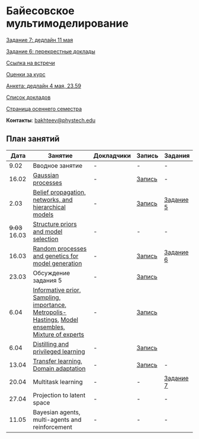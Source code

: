 # Байесовское мультимоделирование

[Задание 7: дедлайн 11 мая](task7/readme.md) 


[Задание 6: перекрестные доклады](cross_talks/task6.md) 

[Ссылка на встречи](https://m1p.org/go_zoom2)

[Оценки за курс](eval.md)

[Анкета: дедлайн 4 мая, 23.59](https://docs.google.com/forms/d/e/1FAIpQLScPuaE9S5tWmqmE4S-wg-uXCm4E8vp0yhJ2k3QfBCvhDp62Zg/viewform?usp=sf_link)

[Список докладов](talks.md)

[Страница осеннего семестра](main_fall_21.md)

**Контакты**: bakhteev@phystech.edu

## План занятий
|Дата|Занятие|Докладчики|Запись| Задания |
| --- | --- | --- | --- | --- |
| 9.02 | Вводное занятие | -  | - | - |
| 16.02 | [Gaussian processes](slides/slides_12_gp.pdf) | - | [Запись](https://youtu.be/mxJQ6CwPECo) | - | 
| 2.03 | [Belief propagation, networks, and hierarchical models](slides/slides_13_hier.pdf)  | -  | [Запись](https://youtu.be/Q2na4zphieI) | [Задание 5](task5) |
| ~~9.03~~ 16.03 | [Structure priors and model selection](slides/slides14_struct.pdf) | -  | - | - |
| 16.03 | [Random processes and genetics for model generation](slides/slides15_evo.pdf) | -  | [Запись](https://www.youtube.com/watch?v=HK8hbSMKiMo) | [Задание 6](task6) |
| 23.03 | Обсуждение задания 5 | - | [Запись](https://www.youtube.com/watch?v=AcnA6hSC4Pk) |
| 6.04 | [Informative prior, Sampling, importance, Metropolis-Hastings](slides/slides16_mc.pdf), [Model ensembles, Mixture of experts](slides/slides17_ens.pdf) | - | [Запись](https://www.youtube.com/watch?v=kRzf0jDIbV8) |
| 6.04 | [Distilling and privileged learning](slides/slides18_dist.pdf) | - |  [Запись](https://www.youtube.com/watch?v=F1yWOyMJnF4) |
| 13.04 | [Transfer learning, Domain adaptation](slides/slides19_transfer.pdf) | -  | [Запись](https://www.youtube.com/watch?v=JuaUTU14EK4) | - |
| 20.04| Multitask learning | -  | - | [Задание 7](task7) |
| 27.04 | Projection to latent space | -  | - | - |
| 11.05 | Bayesian agents, multi-agents and reinforcement | -  | - | - |


